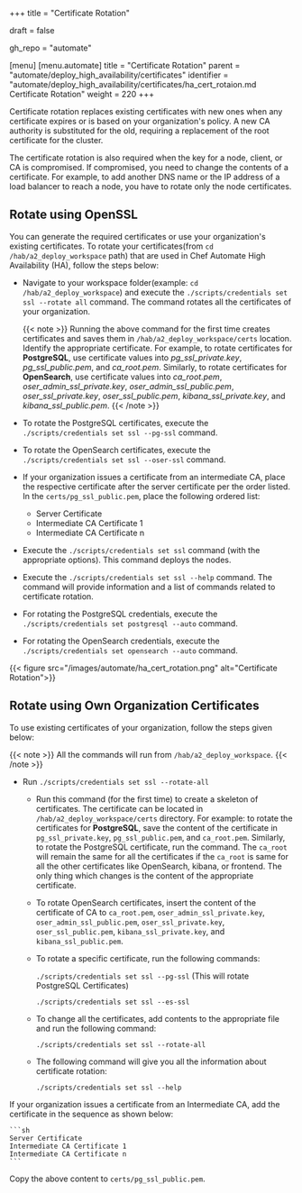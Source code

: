 +++
title = "Certificate Rotation"

draft = false

gh_repo = "automate"

[menu]
  [menu.automate]
    title = "Certificate Rotation"
    parent = "automate/deploy_high_availability/certificates"
    identifier = "automate/deploy_high_availability/certificates/ha_cert_rotaion.md Certificate Rotation"
    weight = 220
+++

Certificate rotation replaces existing certificates with new ones when any certificate expires or is based on your organization's policy. A new CA authority is substituted for the old, requiring a replacement of the root certificate for the cluster.

The certificate rotation is also required when the key for a node, client, or CA is compromised. If compromised, you need to change the contents of a certificate. For example, to add another DNS name or the IP address of a load balancer to reach a node, you have to rotate only the node certificates.

## Rotate using OpenSSL

You can generate the required certificates or use your organization's existing certificates. To rotate your certificates(from `cd /hab/a2_deploy_workspace` path) that are used in Chef Automate High Availability (HA), follow the steps below:

- Navigate to your workspace folder(example: `cd /hab/a2_deploy_workspace`) and execute the `./scripts/credentials set ssl --rotate all` command. The command rotates all the certificates of your organization.

    {{< note >}} Running the above command for the first time  creates certificates and saves them in `/hab/a2_deploy_workspace/certs` location. Identify the appropriate certificate. For example, to rotate certificates for **PostgreSQL**, use certificate values into _pg_ssl_private.key_, _pg_ssl_public.pem_, and _ca_root.pem_. Similarly, to rotate certificates for **OpenSearch**, use certificate values into _ca_root.pem_, _oser_admin_ssl_private.key_, _oser_admin_ssl_public.pem_, _oser_ssl_private.key_, _oser_ssl_public.pem_, _kibana_ssl_private.key_, and _kibana_ssl_public.pem_. {{< /note >}}

- To rotate the PostgreSQL certificates, execute the `./scripts/credentials set ssl --pg-ssl` command.

- To rotate the OpenSearch certificates, execute the `./scripts/credentials set ssl --oser-ssl` command.

<!-- 4. Copy your *x.509 SSL certs* into the appropriate files in `certs/` folder. -->

<!-- - Place your root certificate into `ca_root.pem file`. -->

<!-- - Place your intermediate CA into the `pem` file. -->

- If your organization issues a certificate from an intermediate CA, place the respective certificate after the server certificate per the order listed. In the `certs/pg_ssl_public.pem`, place the following ordered list:

    - Server Certificate
    - Intermediate CA Certificate 1
    - Intermediate CA Certificate n

- Execute the `./scripts/credentials set ssl` command (with the appropriate options). This command deploys the nodes.

- Execute the `./scripts/credentials set ssl --help` command. The command will provide information and a list of commands related to certificate rotation.

- For rotating the PostgreSQL credentials, execute the `./scripts/credentials set postgresql --auto` command.

- For rotating the OpenSearch credentials, execute the `./scripts/credentials set opensearch --auto` command.

{{< figure src="/images/automate/ha_cert_rotation.png" alt="Certificate Rotation">}}

## Rotate using Own Organization Certificates

To use existing certificates of your organization, follow the steps given below:

{{< note >}} All the commands will run from `/hab/a2_deploy_workspace`. {{< /note >}}

- Run `./scripts/credentials set ssl --rotate-all`

    - Run this command (for the first time) to create a skeleton of certificates. The certificate can be located in `/hab/a2_deploy_workspace/certs` directory. For example: to rotate the certificates for **PostgreSQL**, save the content of the certificate in `pg_ssl_private.key`, `pg_ssl_public.pem`, and `ca_root.pem`. Similarly, to rotate the PostgreSQL certificate, run the command. The `ca_root` will remain the same for all the certificates if the `ca_root` is same for all the other certificates like OpenSearch, kibana, or frontend. The only thing which changes is the content of the appropriate certificate.

    - To rotate OpenSearch certificates, insert the content of the certificate of CA to `ca_root.pem`, `oser_admin_ssl_private.key`, `oser_admin_ssl_public.pem`, `oser_ssl_private.key`, `oser_ssl_public.pem`, `kibana_ssl_private.key`, and `kibana_ssl_public.pem`.

    - To rotate a specific certificate, run the following commands:

        `./scripts/credentials set ssl --pg-ssl` (This will rotate PostgreSQL Certificates)

        `./scripts/credentials set ssl --es-ssl`

    - To change all the certificates, add contents to the appropriate file and run the following command:

        `./scripts/credentials set ssl --rotate-all`

    - The following command will give you all the information about certificate rotation:

        `./scripts/credentials set ssl --help`

If your organization issues a certificate from an Intermediate CA, add the certificate in the sequence as shown below:

    ```sh
    Server Certificate
    Intermediate CA Certificate 1
    Intermediate CA Certificate n
    ```

Copy the above content to `certs/pg_ssl_public.pem`.
